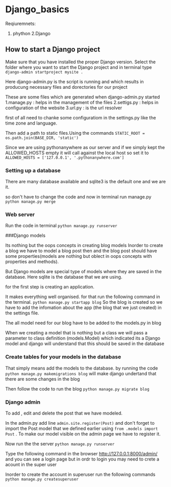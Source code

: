 # Django_basics

Reqiuremnets:

1. phython
2.Django



## How to start a Django project

Make sure that you have installed the proper Django version. Select the folder where you want to start the Django project and in terminal type `django-admin startproject mysite .`

Here django-admin.py is the script is running and which results in producung necessary files and dorectories for our project

These are some files which are generated when django-admin.py started
1.manage.py : helps in the management of the files
2.settigs.py : helps in configuration of the website
3.url.py  : is the url resolver

first of all need to chanke some configuratiom in the settings.py like the time zone and language.

Then add a path to static files.Using the commands `STATIC_ROOT = os.path.join(BASE_DIR, 'static')`

Since we are using pythonanywhere as our server and if we simply kept the ALLOWED_HOSTS empty it will call against the local host so set it to `ALLOWED_HOSTS = ['127.0.0.1', '.pythonanywhere.com']`

### Setting up a database 
There are many database available and sqlite3 is the default one and we are it.

so don't have to change the code and now in terminal run manage.py `python manage.py merge`


### Web server

Run the code in terminal `python manage.py runserver`

###Django models

Its nothing but the oops concepts in creating blog models
Inorder to create a blog we have to model a blog post then and the blog post should have some properties(models are nothing but oblect in oops concepts with properties and methods).

But Django models are special type of models where they are saved in the database. Here sqlite is the database that we are using.

for the first step is creating an application.

It makes everything well organised.
for that run the following command in the terminal. `python manage.py startapp blog`
So the blog is created so we have to add the infomation about the app (the blog that we just created) in the settings file.

The all model need for our blog have to be added to the models.py in blog

When we creating a model that is nothing but a class we will pass a parameter to class definition (models.Model) which indicated its a Django model and django will understand that this should be saved in the database

### Create tables for your models in the database 

That simply means add the models to the database.
 by running the code `python manage.py makemigrations blog` will make django undertand that there are some changes in the blog
 
 Then follow the code to run the blog `python manage.py migrate blog`
 
 ### Django admin
 
 
 To add , edit and delete the post that we have modeled.
 
 In the admin.py add line `admin.site.register(Post)` and  don't forget to import the Post model that we defined earlier using `from .models import Post` . To make our model visible on the admin page we have to register it.
 
 Now run the the server `python manage.py runserver` 
 
  Type the following command in the browser http://127.0.0.1:8000/admin/ and you can see a login page but in ordr to login you may need to crete a acount in the super user 
  
  Inorder to create the account in superuser run the following commands `python manage.py createsuperuser`
